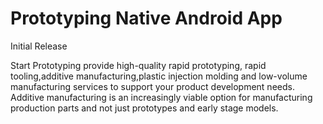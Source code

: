 # Prototyping Native Android App

Initial Release

Start Prototyping provide high-quality rapid prototyping, rapid tooling,additive manufacturing,plastic injection molding and low-volume manufacturing services to support your product development needs. Additive manufacturing is an increasingly viable option for manufacturing production parts and not just prototypes and early stage models. 
